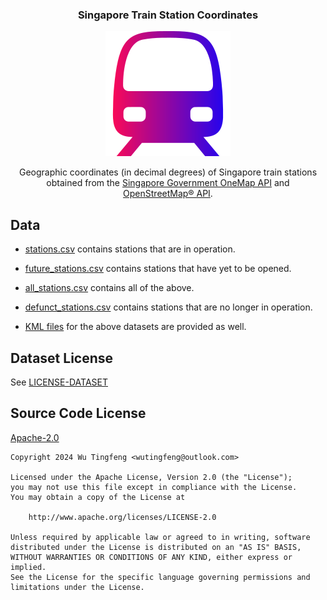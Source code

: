 
<div align="center">
  <h3 align="center">Singapore Train Station Coordinates</h3>
  <img src="images/train.svg" alt="Train" width="200" height="200">

  <p align="center">
  Geographic coordinates (in decimal degrees) of Singapore train stations obtained from the <a href="https://www.onemap.gov.sg">Singapore Government OneMap API</a> and <a href="https://www.openstreetmap.org">OpenStreetMap® API</a>.
  </p>
</div>

## Data

- [stations.csv](stations.csv) contains stations that are in operation.

- [future_stations.csv](future_stations.csv) contains stations that have yet to be opened.

- [all_stations.csv](all_stations.csv) contains all of the above.

- [defunct_stations.csv](defunct_stations.csv) contains stations that are no longer in operation.

- [KML files](https://simple.wikipedia.org/wiki/Keyhole_Markup_Language) for the above datasets are provided as well.

## Dataset License

See [LICENSE-DATASET](LICENSE-DATASET)

## Source Code License

[Apache-2.0](LICENSE)

```text
Copyright 2024 Wu Tingfeng <wutingfeng@outlook.com>

Licensed under the Apache License, Version 2.0 (the "License");
you may not use this file except in compliance with the License.
You may obtain a copy of the License at

    http://www.apache.org/licenses/LICENSE-2.0

Unless required by applicable law or agreed to in writing, software
distributed under the License is distributed on an "AS IS" BASIS,
WITHOUT WARRANTIES OR CONDITIONS OF ANY KIND, either express or implied.
See the License for the specific language governing permissions and
limitations under the License.
```
